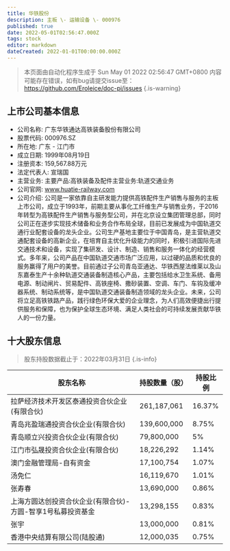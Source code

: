 ```yaml
---
title: 华铁股份
description: 主板 \- 运输设备 \- 000976
published: true
date: 2022-05-01T02:56:47.000Z
tags: stock
editor: markdown
dateCreated: 2022-01-01T00:00:00.000Z
---
```


> 本页面由自动化程序生成于 Sun May 01 2022 02:56:47 GMT+0800
> 内容可能存在错误，如有bug请提交issue至：https://github.com/Eroleice/doc-pi/issues
{.is-warning}

## 上市公司基本信息
- 公司名称: 广东华铁通达高铁装备股份有限公司
- 股票代码: 000976.SZ
- 所在地: 广东 - 江门市
- 成立日期: 1999年08月19日
- 注册资本: 159,567.88万元
- 法定代表人: 宣瑞国
- 主营业务: 主要产品:高铁装备及配件主营业务:轨道交通业务
- 公司官网: www.huatie-railway.com
- 公司介绍: 公司是一家依靠自主研发能力提供高铁配件生产销售与服务的主板上市公司，成立于1993年，前期主要从事化工纤维生产与销售业务，于2016年转型为高铁配件生产销售与服务型公司，并在北京设立集团管理总部，同时公司正在逐步实现技术储备和业务合作布局全球，目前已发展成为中国轨道交通行业配套设备的龙头企业。公司生产基地主要位于中国青岛，是主营轨道交通配套设备的高新企业，在培育自主优化升级能力的同时，积极引进国际先进交通技术和设备，实现了集研发、设计、制造、销售和服务一体化的经营模式。多年来，公司产品在中国轨道交通市场广泛应用，以过硬的品质和优良的服务赢得了用户的美誉。目前通过子公司青岛亚通达、华铁西屋法维莱以及山东嘉泰生产十余种轨道交通装备制造核心产品，主要包括给水卫生系统、备用电源、制动闸片、贸易配件、高铁座椅、撒砂装置、空调、车门、车钩及缓冲器系统、制动系统等，是中国轨道交通装备制造领域的龙头企业。未来，公司将立足高铁铁路产品，践行绿色环保大爱的企业理念，为人们高效便捷出行提供服务和保障，也为保护全球生态环境、满足人类社会的可持续发展贡献华铁人的一份力量。


## 十大股东信息
> 股东持股数据截止于：2022年03月31日
{.is-info}

| 股东名称 | 持股数量（股） | 持股比例 |
| --- | --- | --- |
| 拉萨经济技术开发区泰通投资合伙企业(有限合伙) | 261,187,061 | 16.37% |
| 青岛兆盈瑞通投资合伙企业(有限合伙) | 139,600,000 | 8.75% |
| 青岛顺立兴投资合伙企业(有限合伙) | 79,800,000 | 5% |
| 江门市弘晟投资合伙企业(有限合伙) | 18,226,292 | 1.14% |
| 澳门金融管理局-自有资金 | 17,100,754 | 1.07% |
| 汤免仁 | 16,119,670 | 1.01% |
| 张寿春 | 13,690,000 | 0.86% |
| 上海方圆达创投资合伙企业(有限合伙)-方圆-智享1号私募投资基金 | 13,298,155 | 0.83% |
| 张宇 | 13,000,000 | 0.81% |
| 香港中央结算有限公司(陆股通) | 12,000,035 | 0.75% |




